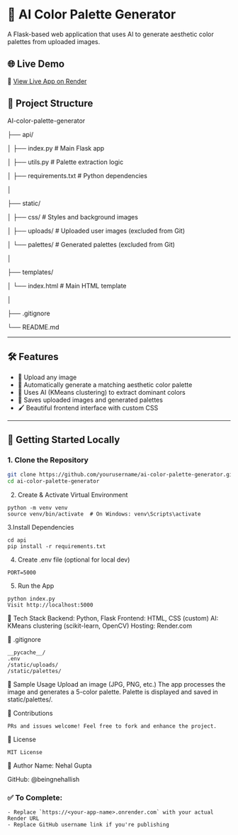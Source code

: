 # 🎨 AI Color Palette Generator

A Flask-based web application that uses AI to generate aesthetic color palettes from uploaded images.

## 🌐 Live Demo

🚀 [View Live App on Render]([https://<your-app-name>.onrender.com](https://ai-color-palette-generator-project.onrender.com/))

## 📂 Project Structure

AI-color-palette-generator

├── api/

│ ├── index.py # Main Flask app

│ ├── utils.py # Palette extraction logic

│ ├── requirements.txt # Python dependencies

│

├── static/

│ ├── css/ # Styles and background images

│ ├── uploads/ # Uploaded user images (excluded from Git)

│ └── palettes/ # Generated palettes (excluded from Git)

│

├── templates/

│ └── index.html # Main HTML template

│

├── .gitignore

└── README.md


---

## 🛠️ Features

- 🔼 Upload any image
- 🎨 Automatically generate a matching aesthetic color palette
- 🧠 Uses AI (KMeans clustering) to extract dominant colors
- 💾 Saves uploaded images and generated palettes
- 🖌️ Beautiful frontend interface with custom CSS

---

## 🚀 Getting Started Locally

### 1. Clone the Repository

```bash
git clone https://github.com/yourusername/ai-color-palette-generator.git
cd ai-color-palette-generator
```
2. Create & Activate Virtual Environment
```
python -m venv venv
source venv/bin/activate  # On Windows: venv\Scripts\activate
```
3.Install Dependencies
```
cd api
pip install -r requirements.txt
```
4. Create .env file (optional for local dev)
```
PORT=5000
```
5. Run the App
```
python index.py
Visit http://localhost:5000
```
🧠 Tech Stack
Backend: Python, Flask
Frontend: HTML, CSS (custom)
AI: KMeans clustering (scikit-learn, OpenCV)
Hosting: Render.com

🧹 .gitignore
```
__pycache__/
.env
/static/uploads/
/static/palettes/
```
📸 Sample Usage
Upload an image (JPG, PNG, etc.)
The app processes the image and generates a 5-color palette.
Palette is displayed and saved in static/palettes/.

🤝 Contributions
```
PRs and issues welcome! Feel free to fork and enhance the project.
```
📜 License
```
MIT License
```
👤 Author
Name: Nehal Gupta

GitHub: @beingnehallish


### ✅ To Complete:
```
- Replace `https://<your-app-name>.onrender.com` with your actual Render URL
- Replace GitHub username link if you're publishing
```
